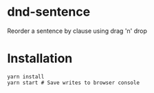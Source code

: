 # dnd-sentence
Reorder a sentence by clause using drag 'n' drop

# Installation
```
yarn install
yarn start # Save writes to browser console
```
